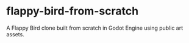 # flappy-bird-from-scratch
A Flappy Bird clone built from scratch in Godot Engine using public art assets.
